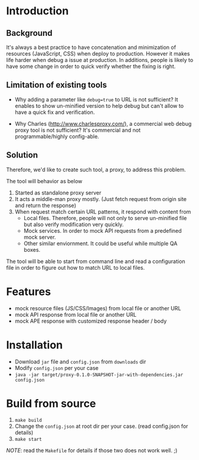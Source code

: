 # Introduction

## Background

It's always a best practice to have concatenation and minimization of resources (JavaScript, CSS) when deploy to production.
However it makes life harder when debug a issue at production.
In additions, people is likely to have some change in order to quick verify whether the fixing is right.


## Limitation of existing tools

- Why adding a parameter like `debug=true` to URL is not sufficient?
It enables to show un-minified version to help debug but can't allow to have a quick fix and verification.

- Why Charles (http://www.charlesproxy.com/), a commercial web debug proxy tool is not sufficient?
It's commercial and not programmable/highly config-able.


## Solution

Therefore, we'd like to create such tool, a proxy, to address this problem.

The tool will behavior as below

1. Started as standalone proxy server
2. It acts a middle-man proxy mostly. (Just fetch request from origin site and return the response)
3. When request match certain URL patterns, it respond with content from
    - Local files. Therefore, people will not only to serve un-minified file but also verify modification very quickly.
    - Mock services. In order to mock API requests from a predefined mock server.
    - Other similar enviornment. It could be useful while multiple QA boxes.

The tool will be able to start from command line and read a configuration file in order to figure out how to match URL to local files.

# Features

  - mock resource files (JS/CSS/Images) from local file or another URL
  - mock API response from local file or another URL
  - mock APE response with customized response header / body

# Installation

  - Download `jar` file and `config.json` from `downloads` dir
  - Modify `config.json` per your case
  - `java -jar target/proxy-0.1.0-SNAPSHOT-jar-with-dependencies.jar config.json`

# Build from source

  1. `make build`
  2. Change the `config.json` at root dir per your case. (read config.json for details)
  3. `make start`

*NOTE*: read the `Makefile` for details if those two does not work well. ;)
